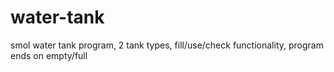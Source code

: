 # water-tank
smol water tank program, 2 tank types, fill/use/check functionality, program ends on empty/full
